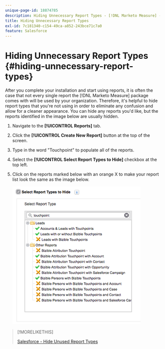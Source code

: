 ```yaml
---
unique-page-id: 18874785
description: Hiding Unnecessary Report Types - [!DNL Marketo Measure] - Product Documentation
title: Hiding Unnecessary Report Types
exl-id: 7c181340-c154-49ca-a852-243bce71c7a0
feature: Salesforce
---
```

# Hiding Unnecessary Report Types {#hiding-unnecessary-report-types}

After you complete your installation and start using reports, it is often the case that not every single report the [!DNL Marketo Measure] package comes with will be used by your organization. Therefore, it's helpful to hide report types that you're not using in order to eliminate any confusion and allow for a cleaner appearance. You can hide any reports you'd like, but the reports identified in the image below are usually hidden.

1. Navigate to the **[!UICONTROL Reports]** tab.

1. Click the **[!UICONTROL Create New Report]** button at the top of the screen.

1. Type in the word "Touchpoint" to populate all of the reports.

1. Select the **[!UICONTROL Select Report Types to Hide]** checkbox at the top left.

1. Click on the reports marked below with an orange X to make your report list look the same as the image below.

   ![](assets/1-4.png)

>[!MORELIKETHIS]
>
>[Salesforce - Hide Unused Report Types](https://releasenotes.docs.salesforce.com/en-us/spring14/release-notes/rn_analytics_hide_report_types.htm)
